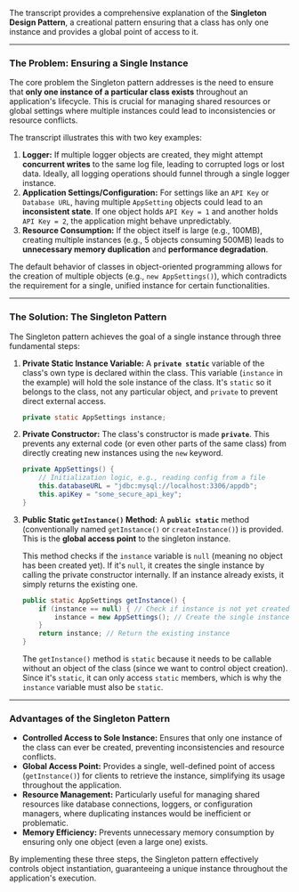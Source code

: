 The transcript provides a comprehensive explanation of the **Singleton Design Pattern**, a creational pattern ensuring that a class has only one instance and provides a global point of access to it.

-----

### The Problem: Ensuring a Single Instance

The core problem the Singleton pattern addresses is the need to ensure that **only one instance of a particular class exists** throughout an application's lifecycle. This is crucial for managing shared resources or global settings where multiple instances could lead to inconsistencies or resource conflicts.

The transcript illustrates this with two key examples:

1.  **Logger:** If multiple logger objects are created, they might attempt **concurrent writes** to the same log file, leading to corrupted logs or lost data. Ideally, all logging operations should funnel through a single logger instance.
2.  **Application Settings/Configuration:** For settings like an `API Key` or `Database URL`, having multiple `AppSetting` objects could lead to an **inconsistent state**. If one object holds `API Key = 1` and another holds `API Key = 2`, the application might behave unpredictably.
3.  **Resource Consumption:** If the object itself is large (e.g., 100MB), creating multiple instances (e.g., 5 objects consuming 500MB) leads to **unnecessary memory duplication** and **performance degradation**.

The default behavior of classes in object-oriented programming allows for the creation of multiple objects (e.g., `new AppSettings()`), which contradicts the requirement for a single, unified instance for certain functionalities.

-----

### The Solution: The Singleton Pattern

The Singleton pattern achieves the goal of a single instance through three fundamental steps:

1.  **Private Static Instance Variable:** A **`private static`** variable of the class's own type is declared within the class. This variable (`instance` in the example) will hold the sole instance of the class. It's `static` so it belongs to the class, not any particular object, and `private` to prevent direct external access.

    ```java
    private static AppSettings instance;
    ```

2.  **Private Constructor:** The class's constructor is made **`private`**. This prevents any external code (or even other parts of the same class) from directly creating new instances using the `new` keyword.

    ```java
    private AppSettings() {
        // Initialization logic, e.g., reading config from a file
        this.databaseURL = "jdbc:mysql://localhost:3306/appdb";
        this.apiKey = "some_secure_api_key";
    }
    ```

3.  **Public Static `getInstance()` Method:** A **`public static`** method (conventionally named `getInstance()` or `createInstance()`) is provided. This is the **global access point** to the singleton instance.

    This method checks if the `instance` variable is `null` (meaning no object has been created yet). If it's `null`, it creates the single instance by calling the private constructor internally. If an instance already exists, it simply returns the existing one.

    ```java
    public static AppSettings getInstance() {
        if (instance == null) { // Check if instance is not yet created
            instance = new AppSettings(); // Create the single instance
        }
        return instance; // Return the existing instance
    }
    ```

    The `getInstance()` method is `static` because it needs to be callable without an object of the class (since we want to control object creation). Since it's `static`, it can only access `static` members, which is why the `instance` variable must also be `static`.

-----

### Advantages of the Singleton Pattern

* **Controlled Access to Sole Instance:** Ensures that only one instance of the class can ever be created, preventing inconsistencies and resource conflicts.
* **Global Access Point:** Provides a single, well-defined point of access (`getInstance()`) for clients to retrieve the instance, simplifying its usage throughout the application.
* **Resource Management:** Particularly useful for managing shared resources like database connections, loggers, or configuration managers, where duplicating instances would be inefficient or problematic.
* **Memory Efficiency:** Prevents unnecessary memory consumption by ensuring only one object (even a large one) exists.

By implementing these three steps, the Singleton pattern effectively controls object instantiation, guaranteeing a unique instance throughout the application's execution.